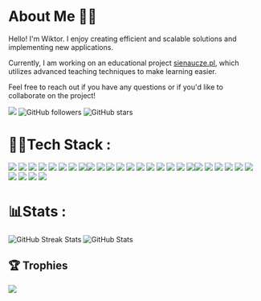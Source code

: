 # About Me 🙋‍♂️
Hello! I'm Wiktor. I enjoy creating efficient and scalable solutions and implementing new applications.

Currently, I am working on an educational project [sienaucze.pl](https://sienaucze.pl), which utilizes advanced teaching techniques to make learning easier.

Feel free to reach out if you have any questions or if you'd like to collaborate on the project!

 ![](https://komarev.com/ghpvc/?username=RefertTV&style=flat) ![GitHub followers](https://img.shields.io/github/followers/ReferTV?label=follow&style=social) ![GitHub stars](https://img.shields.io/github/stars/ReferTV)

# 🧑‍💻Tech Stack :
![](https://img.shields.io/badge/ChatGPT-74aa9c?logo=openai&logoColor=white) ![](https://img.shields.io/badge/Google%20Gemini-886FBF?logo=googlegemini&logoColor=fff)
![](https://img.shields.io/badge/GitHub_Actions-2088FF?logo=github-actions&logoColor=white) ![](https://img.shields.io/badge/Jenkins-D24939?logo=jenkins&logoColor=white)
![](https://img.shields.io/badge/Cloudflare-F38020?logo=Cloudflare&logoColor=white) ![](https://img.shields.io/badge/Vercel-%23000000.svg?logo=vercel&logoColor=white) ![](https://img.shields.io/badge/Netlify-%23000000.svg?logo=netlify&logoColor=#00C7B7)
![](https://img.shields.io/badge/MariaDB-003545?logo=mariadb&logoColor=white)![](https://img.shields.io/badge/Supabase-3FCF8E?logo=supabase&logoColor=fff)
![](https://img.shields.io/badge/Notion-000?logo=notion&logoColor=fff)
![](https://img.shields.io/badge/Astro-BC52EE?logo=astro&logoColor=fff) ![](https://img.shields.io/badge/DaisyUI-5A0EF8?logo=daisyui&logoColor=fff) ![](https://img.shields.io/badge/Docker-2496ED?logo=docker&logoColor=fff) ![](https://img.shields.io/badge/Next.js-black?logo=next.js&logoColor=white) ![](https://img.shields.io/badge/Nuxt.js-002E3B?logo=nuxtdotjs&logoColor=#00DC82) ![](https://img.shields.io/badge/Node.js-6DA55F?logo=node.js&logoColor=white) ![](https://img.shields.io/badge/Tailwind%20CSS-%2338B2AC.svg?logo=tailwind-css&logoColor=white) ![](https://custom-icon-badges.demolab.com/badge/Visual%20Studio%20Code-0078d7.svg?logo=vsc&logoColor=white) ![](https://img.shields.io/badge/IntelliJIDEA-000000.svg?logo=intellij-idea&logoColor=white)![](https://img.shields.io/badge/PyCharm-000?logo=pycharm&logoColor=fff) ![](https://img.shields.io/badge/Bun-000?logo=bun&logoColor=fff) ![](https://img.shields.io/badge/pnpm-F69220?logo=pnpm&logoColor=fff) ![](https://img.shields.io/badge/HTML-%23E34F26.svg?logo=html5&logoColor=white) ![](https://img.shields.io/badge/CSS-1572B6?logo=css3&logoColor=fff) ![](https://img.shields.io/badge/JavaScript-F7DF1E?logo=javascript&logoColor=000) ![](https://img.shields.io/badge/TypeScript-3178C6?logo=typescript&logoColor=fff) ![](https://img.shields.io/badge/Python-3776AB?logo=python&logoColor=fff) ![](https://img.shields.io/badge/Java-%23ED8B00.svg?logo=openjdk&logoColor=white) ![](https://img.shields.io/badge/JSON-000?logo=json&logoColor=fff)

# 📊Stats :
![GitHub Streak Stats](https://github-readme-streak-stats.herokuapp.com/?user=ReferTV&theme=dark&hide_border=true)
![GitHub Stats](https://github-readme-stats.vercel.app/api?username=ReferTV&theme=dark&show_icons=true&hide_border=true&count_private=true)

## 🏆 Trophies
![](https://github-trophies.vercel.app/?username=ReferTV&theme=onedark&no-frame=true&no-bg=false&margin-w=4)
